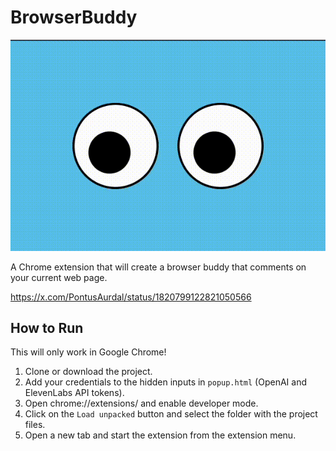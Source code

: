 # BrowserBuddy

![BrowserBuddy](demo.gif)

A Chrome extension that will create a browser buddy that comments on your current web page.

https://x.com/PontusAurdal/status/1820799122821050566

## How to Run

This will only work in Google Chrome!

1. Clone or download the project.
2. Add your credentials to the hidden inputs in `popup.html` (OpenAI and ElevenLabs API tokens).
3. Open chrome://extensions/ and enable developer mode.
4. Click on the `Load unpacked` button and select the folder with the project files.
5. Open a new tab and start the extension from the extension menu.
